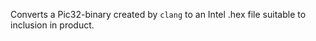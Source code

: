 Converts a Pic32-binary created by `clang` to an Intel .hex file suitable to inclusion in product. 
